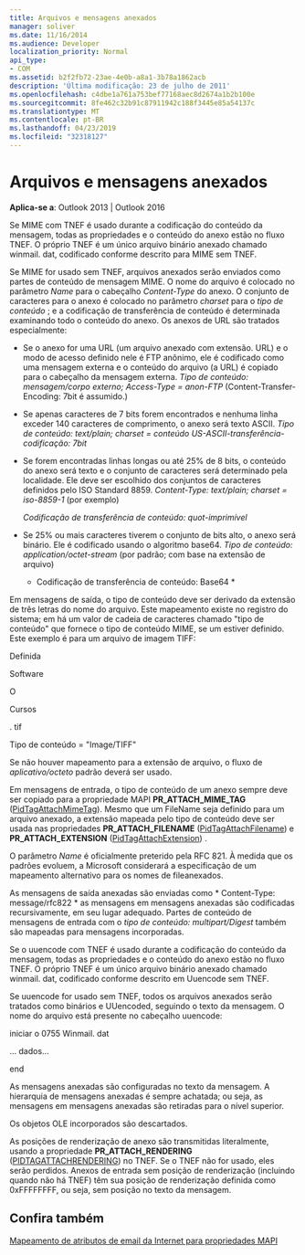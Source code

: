 ```yaml
---
title: Arquivos e mensagens anexados
manager: soliver
ms.date: 11/16/2014
ms.audience: Developer
localization_priority: Normal
api_type:
- COM
ms.assetid: b2f2fb72-23ae-4e0b-a8a1-3b78a1862acb
description: 'Última modificação: 23 de julho de 2011'
ms.openlocfilehash: c4dbe1a761a753bef77168aec8d2674a1b2b100e
ms.sourcegitcommit: 8fe462c32b91c87911942c188f3445e85a54137c
ms.translationtype: MT
ms.contentlocale: pt-BR
ms.lasthandoff: 04/23/2019
ms.locfileid: "32318127"
---
```

# <a name="attached-files-and-messages"></a>Arquivos e mensagens anexados

  
  
**Aplica-se a**: Outlook 2013 | Outlook 2016 
  
Se MIME com TNEF é usado durante a codificação do conteúdo da mensagem, todas as propriedades e o conteúdo do anexo estão no fluxo TNEF. O próprio TNEF é um único arquivo binário anexado chamado winmail. dat, codificado conforme descrito para MIME sem TNEF. 
  
Se MIME for usado sem TNEF, arquivos anexados serão enviados como partes de conteúdo de mensagem MIME. O nome do arquivo é colocado no parâmetro *Name* para o cabeçalho *Content-Type* do anexo. O conjunto de caracteres para o anexo é colocado no parâmetro *charset* para o *tipo de conteúdo* ; e a codificação de transferência de conteúdo é determinada examinando todo o conteúdo do anexo. Os anexos de URL são tratados especialmente: 
  
- Se o anexo for uma URL (um arquivo anexado com extensão. URL) e o modo de acesso definido nele é FTP anônimo, ele é codificado como uma mensagem externa e o conteúdo do arquivo (a URL) é copiado para o cabeçalho da mensagem externa. *Tipo de conteúdo: mensagem/corpo externo; Access-Type = anon-FTP*  (Content-Transfer-Encoding: 7bit é assumido.) 
    
- Se apenas caracteres de 7 bits forem encontrados e nenhuma linha exceder 140 caracteres de comprimento, o anexo será texto ASCII. *Tipo de conteúdo: text/plain; charset = conteúdo US-ASCII-transferência-codificação: 7bit* 
    
- Se forem encontradas linhas longas ou até 25% de 8 bits, o conteúdo do anexo será texto e o conjunto de caracteres será determinado pela localidade. Ele deve ser escolhido dos conjuntos de caracteres definidos pelo ISO Standard 8859. *Content-Type: text/plain; charset = iso-8859-1*  (por exemplo) 
    
     *Codificação de transferência de conteúdo: quot-imprimível* 
    
- Se 25% ou mais caracteres tiverem o conjunto de bits alto, o anexo será binário. Ele é codificado usando o algoritmo base64. *Tipo de conteúdo: application/octet-stream*  (por padrão; com base na extensão de arquivo) 
    
     * Codificação de transferência de conteúdo: Base64 * 
    
Em mensagens de saída, o tipo de conteúdo deve ser derivado da extensão de três letras do nome do arquivo. Este mapeamento existe no registro do sistema; em há um valor de cadeia de caracteres chamado "tipo de conteúdo" que fornece o tipo de conteúdo MIME, se um estiver definido. Este exemplo é para um arquivo de imagem TIFF:
  
Definida
  
Software
  
O
  
Cursos
  
. tif
  
Tipo de conteúdo = "Image/TIFF"
  
Se não houver mapeamento para a extensão de arquivo, o fluxo de *aplicativo/octeto* padrão deverá ser usado. 
  
Em mensagens de entrada, o tipo de conteúdo de um anexo sempre deve ser copiado para a propriedade MAPI **PR_ATTACH_MIME_TAG** ([PidTagAttachMimeTag](pidtagattachmimetag-canonical-property.md)). Mesmo que um FileName seja definido para um arquivo anexado, a extensão mapeada pelo tipo de conteúdo deve ser usada nas propriedades **PR_ATTACH_FILENAME** ([PidTagAttachFilename](pidtagattachfilename-canonical-property.md)) e **PR_ATTACH_EXTENSION** ([PidTagAttachExtension](pidtagattachextension-canonical-property.md)) .
  
O parâmetro *Name* é oficialmente preterido pela RFC 821. À medida que os padrões evoluem, a Microsoft considerará a especificação de um mapeamento alternativo para os nomes de fileanexados. 
  
As mensagens de saída anexadas são enviadas como * Content-Type: message/rfc822 * as mensagens em mensagens anexadas são codificadas recursivamente, em seu lugar adequado. Partes de conteúdo de mensagens de entrada com o *tipo de conteúdo: multipart/Digest* também são mapeadas para mensagens incorporadas. 
  
Se o uuencode com TNEF é usado durante a codificação do conteúdo da mensagem, todas as propriedades e o conteúdo do anexo estão no fluxo TNEF. O próprio TNEF é um único arquivo binário anexado chamado winmail. dat, codificado conforme descrito em Uuencode sem TNEF.
  
Se uuencode for usado sem TNEF, todos os arquivos anexados serão tratados como binários e UUencoded, seguindo o texto da mensagem. O nome do arquivo está presente no cabeçalho uuencode:
  
 iniciar o 0755 Winmail. dat 
  
 ... dados... 
  
 end 
  
As mensagens anexadas são configuradas no texto da mensagem. A hierarquia de mensagens anexadas é sempre achatada; ou seja, as mensagens em mensagens anexadas são retiradas para o nível superior.
  
Os objetos OLE incorporados são descartados.
  
As posições de renderização de anexo são transmitidas literalmente, usando a propriedade **PR_ATTACH_RENDERING** ([PIDTAGATTACHRENDERING](pidtagattachrendering-canonical-property.md)) no TNEF. Se o TNEF não for usado, eles serão perdidos. Anexos de entrada sem posição de renderização (incluindo quando não há TNEF) têm sua posição de renderização definida como 0xFFFFFFFF, ou seja, sem posição no texto da mensagem.
  
## <a name="see-also"></a>Confira também



[Mapeamento de atributos de email da Internet para propriedades MAPI](mapping-of-internet-mail-attributes-to-mapi-properties.md)

